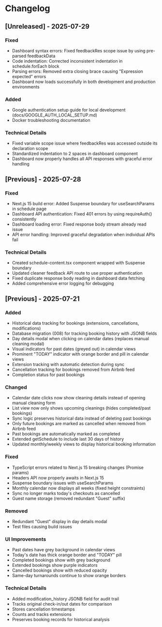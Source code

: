 # Changelog

## [Unreleased] - 2025-07-29

### Fixed
- Dashboard syntax errors: Fixed feedbackRes scope issue by using pre-parsed feedbackData
- Code indentation: Corrected inconsistent indentation in schedule.forEach block
- Parsing errors: Removed extra closing brace causing "Expression expected" errors
- Dashboard now loads successfully in both development and production environments

### Added
- Google authentication setup guide for local development (docs/GOOGLE_AUTH_LOCAL_SETUP.md)
- Docker troubleshooting documentation

### Technical Details
- Fixed variable scope issue where feedbackRes was accessed outside its declaration scope
- Standardized indentation to 2 spaces in dashboard component
- Dashboard now properly handles all API responses with graceful error handling

## [Previous] - 2025-07-28

### Fixed
- Next.js 15 build error: Added Suspense boundary for useSearchParams in schedule page
- Dashboard API authentication: Fixed 401 errors by using requireAuth() consistently
- Dashboard loading error: Fixed response body stream already read issue
- API error handling: Improved graceful degradation when individual APIs fail

### Technical Details
- Created schedule-content.tsx component wrapped with Suspense boundary
- Updated cleaner feedback API route to use proper authentication
- Fixed duplicate response body reading in dashboard data fetching
- Added comprehensive error logging for debugging

## [Previous] - 2025-07-21

### Added
- Historical data tracking for bookings (extensions, cancellations, modifications)
- Database migration (008) for tracking booking history with JSONB fields
- Day details modal when clicking on calendar dates (replaces manual cleaning modal)
- Visual indicators for past dates (greyed out) in calendar views
- Prominent "TODAY" indicator with orange border and pill in calendar views
- Extension tracking with automatic detection during sync
- Cancellation tracking for bookings removed from Airbnb feed
- Completion status for past bookings

### Changed
- Calendar date clicks now show cleaning details instead of opening manual cleaning form
- List view now only shows upcoming cleanings (hides completed/past bookings)
- Sync logic preserves historical data instead of deleting past bookings
- Only future bookings are marked as cancelled when removed from Airbnb feed
- Past bookings are automatically marked as completed
- Extended getSchedule to include last 30 days of history
- Updated monthly/weekly views to display historical booking information

### Fixed
- TypeScript errors related to Next.js 15 breaking changes (Promise params)
- Headers API now properly awaits in Next.js 15
- Suspense boundary issues with useSearchParams
- Monthly calendar now displays all weeks (fixed height constraints)
- Sync no longer marks today's checkouts as cancelled
- Guest name storage (removed redundant "Guest" suffix)

### Removed
- Redundant "Guest" display in day details modal
- Test files causing build issues

### UI Improvements
- Past dates have grey background in calendar views
- Today's date has thick orange border and "TODAY" pill
- Completed bookings show with grey background
- Extended bookings show purple indicators
- Cancelled bookings show with reduced opacity
- Same-day turnarounds continue to show orange borders

### Technical Details
- Added modification_history JSONB field for audit trail
- Tracks original check-in/out dates for comparison
- Stores cancellation timestamps
- Counts and tracks extensions
- Preserves booking records for historical analysis